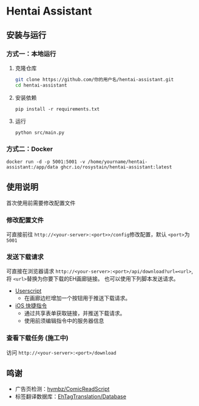 # Hentai Assistant

## 安装与运行

### 方式一：本地运行

1. 克隆仓库
   ```bash
   git clone https://github.com/你的用户名/hentai-assistant.git
   cd hentai-assistant
   ```
2. 安装依赖
   ```
   pip install -r requirements.txt
   ```
3. 运行
   ```
   python src/main.py
   ```

### 方式二：Docker
 ```
 docker run -d -p 5001:5001 -v /home/yourname/hentai-assistant:/app/data ghcr.io/rosystain/hentai-assistant:latest
 ```

## 使用说明

首次使用前需要修改配置文件

### 修改配置文件

可直接前往 `http://<your-server>:<port>>/config`修改配置，默认 `<port>`为 `5001`

### 发送下载请求

可直接在浏览器请求 `http://<your-server>:<port>/api/download?url=<url>`, 将 `<url>`替换为你要下载的EH画廊链接。
也可以使用下列脚本发送请求。

- [Userscript](https://greasyfork.org/zh-CN/scripts/541108-hentai-assistant)
  - 在画廊边栏增加一个按钮用于推送下载请求。
- [iOS 快捷指令](https://www.icloud.com/shortcuts/27f2d38a7c334ff2824c3a63a53ec7e6)
  - 通过共享表单获取链接，并推送下载请求。
  - 使用前须编辑指令中的服务器信息

### 查看下载任务 (施工中)

访问 `http://<your-server>:<port>/download`

## 鸣谢

- 广告页检测：[hymbz/ComicReadScript](https://github.com/hymbz/ComicReadScript)
- 标签翻译数据库：[EhTagTranslation/Database](https://github.com/EhTagTranslation/Database)
